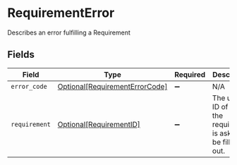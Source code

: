 # RequirementError

Describes an error fulfilling a Requirement


## Fields

| Field                                                                         | Type                                                                          | Required                                                                      | Description                                                                   |
| ----------------------------------------------------------------------------- | ----------------------------------------------------------------------------- | ----------------------------------------------------------------------------- | ----------------------------------------------------------------------------- |
| `error_code`                                                                  | [Optional[RequirementErrorCode]](../../models/shared/requirementerrorcode.md) | :heavy_minus_sign:                                                            | N/A                                                                           |
| `requirement`                                                                 | [Optional[RequirementID]](../../models/shared/requirementid.md)               | :heavy_minus_sign:                                                            | The unique ID of what the requirement is asking to be filled out.             |